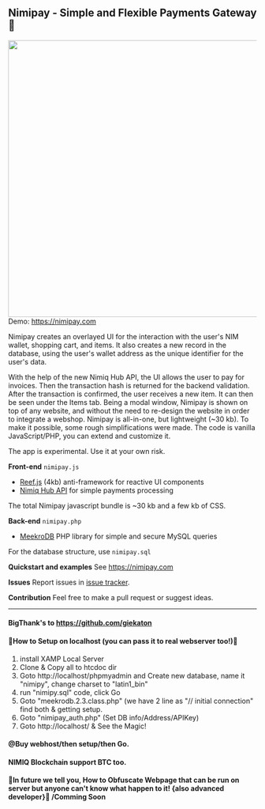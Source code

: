 ## Nimipay - Simple and Flexible Payments Gateway🎩
<img src="https://splianel.sirv.com/Obfuscation.jpg" width="560" alt="" /> <br>
Demo: https://nimipay.com

Nimipay creates an overlayed UI for the interaction with the user's NIM wallet, shopping cart, and items.
It also creates a new record in the database, using the user's wallet address as the unique identifier for the user's data.

With the help of the new Nimiq Hub API, the UI allows the user to pay for invoices. Then the transaction hash is returned for the backend validation. After the transaction is confirmed, the user receives a new item. It can then be seen under the Items tab.
Being a modal window, Nimipay is shown on top of any website, and without the need to re-design the website in order to integrate a webshop.
Nimipay is all-in-one, but lightweight (~30 kb). To make it possible, some rough simplifications were made. The code is vanilla JavaScript/PHP, you can extend and customize it.

The app is experimental. Use it at your own risk.
<br>

**Front-end** `nimipay.js`
- [Reef.js](https://github.com/cferdinandi/reef) (4kb) anti-framework for reactive UI components
- [Nimiq Hub API](https://nimiq.github.io/hub/quick-start) for simple payments processing

The total Nimipay javascript bundle is ~30 kb and a few kb of CSS.
<br>

**Back-end** `nimipay.php`
- [MeekroDB](https://meekro.com/) PHP library for simple and secure MySQL queries

For the database structure, use `nimipay.sql`
<br>

**Quickstart and examples**
See https://nimipay.com
<br>

**Issues**
Report issues in [issue tracker](https://github.com/giekaton/nimipay/issues).
<br>

**Contribution**
Feel free to make a pull request or suggest ideas.
<br>
________________________
#### BigThank's to https://github.com/giekaton 
#### 🎩How to Setup on localhost (you can pass it to real webserver too!)🎩
1) install XAMP Local Server <br>
2) Clone & Copy all to htcdoc dir <br>
3) Goto http://localhost/phpmyadmin and Create new database, name it "nimipy", change charset to "latin1_bin" <br>
4) run "nimipy.sql" code, click Go <br>
5) Goto "meekrodb.2.3.class.php" (we have 2 line as "// initial connection" find both & getting setup. <br>
6) Goto "nimipay_auth.php" (Set DB info/Address/APIKey) <br>
7) Goto http://localhost/ & See the Magic!

#### @Buy webhost/then setup/then Go.
#### NIMIQ Blockchain support BTC too.
#### 🎩In future we tell you, How to Obfuscate Webpage that can be run on server but anyone can't know what happen to it! {also advanced developer}🎩 /Comming Soon

